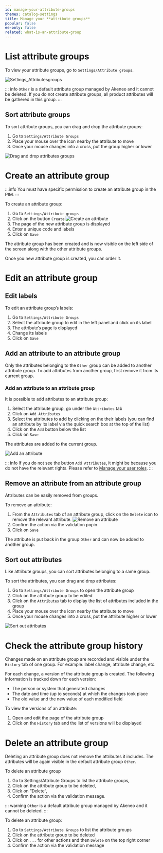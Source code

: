 ```yaml
---
id: manage-your-attribute-groups
themes: catalog-settings
title: Manage your **attribute groups**
popular: false
ee-only: false
related: what-is-an-attribute-group
---
```


# List attribute groups

To view your attribute groups, go to `Settings/Attribute groups`.

![Settings_Attributesgroups](../img/Settings_Attributesgroups.png)

::: info
`Other` is a default attribute group managed by Akeneo and it cannot be deleted. If you do not create attribute groups, all product attributes will be gathered in this group.
:::

## Sort attribute groups

To sort attribute groups, you can drag and drop the attribute groups:
1.  Go to `Settings/Attribute Groups`
1.  Place your mouse over the icon nearby the attribute to move
1.  Once your mouse changes into a cross, put the group higher or lower

![Drag and drop attributes groups](../img/Settings_AttributesGroupsDraganddrop.gif)

# Create an attribute group

:::info
You must have specific permission to create an attribute group in the PIM.
:::

To create an attribute group:

1.  Go to `Settings/Attribute groups`
1.  Click on the button `Create`
![Create an attribute](../img/Settings_AttributesgroupsCreate.png)
1.  The page of the new attribute group is displayed
1.  Enter a unique code and labels
1.  Click on `Save`

The attribute group has been created and is now visible on the left side of the screen along with the other attribute groups.

Once you new attribute group is created, you can order it.

# Edit an attribute group

## Edit labels

To edit an attribute group’s labels:
1.  Go to `Settings/Attribute Groups`
1.  Select the attribute group to edit in the left panel and click on its label
1.  The attribute’s page is displayed
1.  Change its labels
1.  Click on `Save`

## Add an attribute to an attribute group

Only the attributes belonging to the `Other` group can be added to another attribute group. To add attributes from another group, first remove it from its current group.


### Add an attribute to an attribute group

It is possible to add attributes to an attribute group:
1.  Select the attribute group, go under the `Attributes` tab
1.  Click on `Add Attributes`
1.  Select the attributes to add by clicking on the their labels (you can find an attribute by its label via the quick search box at the top of the list)
1.  Click on the `Add` button below the list
1.  Click on `Save`

The attributes are added to the current group.

![Add an attribute](../img/Settings_AttributesGroupsAddAttributes2.gif)

::: info
If you do not see the button `Add Attributes`, it might be because you do not have the relevant rights. Please refer to [Manage your user roles](/articles/build-your-user-roles.html).
:::

## Remove an attribute from an attribute group

Attributes can be easily removed from groups.

To remove an attribute:

1.  From the `Attributes` tab of an attribute group, click on the `Delete` icon to remove the relevant attribute.
![Remove an attribute](../img/Settings_AttributesGroupsAddAttributesDelete.png)
1.  Confirm the action via the validation popin
1.  Click on `Save`

The attribute is put back in the group `Other` and can now be added to another group.

## Sort out attributes

Like attribute groups, you can sort attributes belonging to a same group.

To sort the attributes, you can drag and drop attributes:
1.  Go to `Settings/Attribute Groups` to open the attribute group
1.  Click on the attribute group to be edited
1.  Click on the `Attributes` tab to display the list of attributes included in the group
1.  Place your mouse over the icon nearby the attribute to move
1.  Once your mouse changes into a cross, put the attribute higher or lower

![Sort out attributes](../img/Settings_AttributesGroupsAddAttributesDraganddrop.png)

# Check the attribute group history

Changes made on an attribute group are recorded and visible under the `History` tab of one group. For example: label change, attribute change, etc.

For each change, a version of the attribute group is created. The following information is tracked down for each version:
*   The person or system that generated changes
*   The date and time (up to seconds) at which the changes took place
*   The old value and the new value of each modified field

To view the versions of an attribute:
1.  Open and edit the page of the attribute group
1.  Click on the `History` tab and the list of versions will be displayed

# Delete an attribute group

Deleting an attribute group does not remove the attributes it includes. The attributes will be again visible in the default attribute group `Other`.

To delete an attribute group
1.  Go to Settings/Attribute Groups to list the attribute groups,
1.  Click on the attribute group to be deleted,
1.  Click on “Delete”,
1.  Confirm the action via the validation message.

::: warning
`Other` is a default attribute group managed by Akeneo and it cannot be deleted.
:::

To delete an attribute group:
1.  Go to `Settings/Attribute Groups` to list the attribute groups
1.  Click on the attribute group to be deleted
1.  Click on `...` for other actions and then `Delete` on the top right corner
1.  Confirm the action via the validation message
